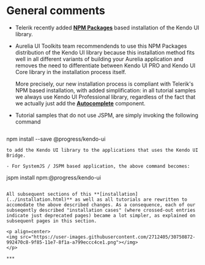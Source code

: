 # General comments

- Telerik recently added **[NPM Packages](http://docs.telerik.com/kendo-ui/intro/installation/npm#overview)** based installation of the Kendo UI library.

- Aurelia UI Toolkits team recommendends to use this NPM Packages distribution of the Kendo UI library because this installation method fits well in all different variants of building your Aurelia application and removes the need to differentiate between Kendo UI PRO and Kendo UI Core library in the installation process itself.

  More precisely, our new installation process is compliant with Telerik's NPM based installation, with added simplification: in all tutorial samples we always use Kendo UI Professional library, regardless of the fact that we actually just add the **[Autocomplete](http://aurelia-ui-toolkits.github.io/demo-kendo/#/samples/autocomplete-basic-use)** component.
  
- Tutorial samples that do not use JSPM, are simply invoking the following command

  ```
npm install --save @progress/kendo-ui
```
to add the Kendo UI library to the applications that uses the Kendo UI Bridge.

- For SystemJS / JSPM based application, the above command becomes:

```
jspm install npm:@progress/kendo-ui

```

All subsequent sections of this **[installation](../installation.html)** as well as all tutorials are rewritten to accomodate the above described changes. As a consequence, each of our subseqently described "installation cases" (where crossed-out entries indicate just deprecated pages) became a lot simpler, as explained on subsequent pages in this section.

<p align=center>
<img src="https://user-images.githubusercontent.com/2712405/30750872-992470c8-9f85-11e7-8f1a-a799eccc4ce1.png"></img>
</p>

***